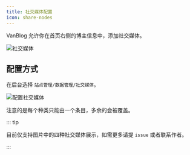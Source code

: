 ```yaml
---
title: 社交媒体配置
icon: share-nodes
---
```


VanBlog 允许你在首页右侧的博主信息中，添加社交媒体。

<!-- more -->

![社交媒体](https://pic.mereith.com/img/55d193df8bc0448f1d8f8e2dcb5624a9.clipboard-2022-08-15.png)

## 配置方式

在后台选择 `站点管理/数据管理/社交媒体`。

![配置社交媒体](https://pic.mereith.com/img/d1fa0ecacf79bb957efc6397be9d2222.clipboard-2022-08-15.png)

注意的是每个种类只能由一个条目，多余的会被覆盖。

::: tip

目前仅支持图片中的四种社交媒体展示，如需更多请提 `issue` 或者联系作者。

:::
